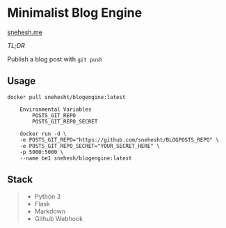 Minimalist Blog Engine
======================
[snehesh.me](https://snehesh.me)


_TL;DR_

Publish a blog post with ` git push `


Usage
-----
	docker pull snehesht/blogengine:latest
```
	Environmental Variables
		POSTS_GIT_REPO
		POSTS_GIT_REPO_SECRET
```

```
	docker run -d \
	-e POSTS_GIT_REPO="https://github.com/snehesht/BLOGPOSTS_REPO" \
	-e POSTS_GIT_REPO_SECRET="YOUR_SECRET_HERE" \
	-p 5000:5000 \
	--name be1 snehesh/blogengine:latest
```

Stack
-----
> - Python 3
> - Flask
> - Markdown
> - Github Webhook

